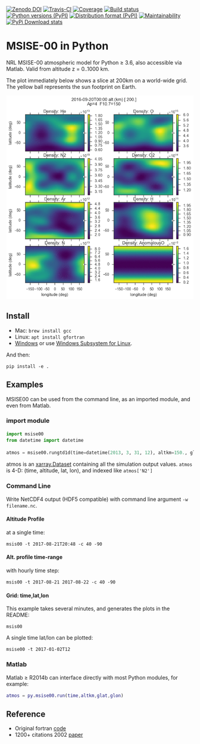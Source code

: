 [![Zenodo DOI](https://zenodo.org/badge/32971905.svg)](https://zenodo.org/badge/latestdoi/32971905)
[![Travis-CI](https://travis-ci.org/scivision/msise00.svg)](https://travis-ci.org/scivision/msise00)
[![Coverage](https://coveralls.io/repos/scivision/msise00/badge.svg?branch=master&service=github)](https://coveralls.io/github/scivision/msise00?branch=master)
[![Build status](https://ci.appveyor.com/api/projects/status/g58w79defiiiu6j6?svg=true)](https://ci.appveyor.com/project/scivision/msise00)
[![Python versions (PyPI)](https://img.shields.io/pypi/pyversions/msise00.svg)](https://pypi.python.org/pypi/msise00)
[![Distribution format (PyPI)](https://img.shields.io/pypi/format/msise00.svg)](https://pypi.python.org/pypi/msise00)
[![Maintainability](https://api.codeclimate.com/v1/badges/f6f206d6f6605bcf435d/maintainability)](https://codeclimate.com/github/scivision/msise00/maintainability)
[![PyPi Download stats](http://pepy.tech/badge/msise00)](http://pepy.tech/project/msise00)

# MSISE-00 in Python

NRL MSISE-00 atmospheric model for Python &ge; 3.6, also accessible via Matlab.
Valid from altitude z = 0..1000 km.

The plot immediately below shows a slice at 200km on a world-wide grid.
The yellow ball represents the sun footprint on Earth.

![MSIS global time animation](tests/msise00_demo.gif)

## Install

-   Mac: `brew install gcc`
-   Linux: `apt install gfortran`
-   [Windows](https://www.scivision.co/windows-gcc-gfortran-cmake-make-install/)
    or use [Windows Subsystem for Linux](https://www.scivision.co/install-windows-subsystem-for-linux/).

And then:

    pip install -e .

## Examples

MSISE00 can be used from the command line, as an imported module, and even from Matlab.

### import module

```python
import msise00
from datetime import datetime

atmos = msise00.rungtd1d(time=datetime(2013, 3, 31, 12), altkm=150., glat=65., glon=-148.)
```

atmos is an [xarray.Dataset](http://xarray.pydata.org/en/stable/generated/xarray.Dataset.html) containing all the simulation output values.
`atmos` is 4-D: (time, altitude, lat, lon), and indexed like `atmos['N2']`


### Command Line

Write NetCDF4 output (HDF5 compatible) with command line argument `-w filename.nc`.


#### Altitude Profile

at a single time:

    msis00 -t 2017-08-21T20:48 -c 40 -90

#### Alt. profile time-range

with hourly time step:

    msis00 -t 2017-08-21 2017-08-22 -c 40 -90

#### Grid: time,lat,lon

This example takes several minutes, and generates the plots in the README:

    msis00

A single time lat/lon can be plotted:

    msise00 -t 2017-01-02T12
    
### Matlab
Matlab &ge; R2014b can interface directly with most Python modules, for example:

```matlab
atmos = py.msise00.run(time,altkm,glat,glon)
```

## Reference

* Original fortran [code](https://ccmc.gsfc.nasa.gov/pub/modelweb/atmospheric/msis/)
* 1200+ citations 2002 [paper](http://onlinelibrary.wiley.com/doi/10.1029/2002JA009430/pdf)

